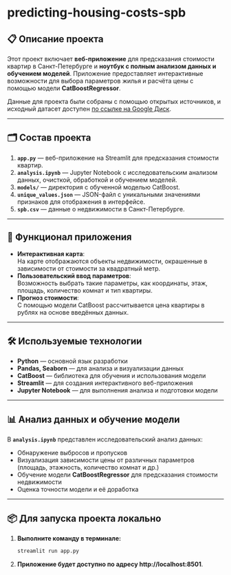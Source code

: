 # **predicting-housing-costs-spb**  

## 📋 **Описание проекта**  
Этот проект включает **веб-приложение** для предсказания стоимости квартир в Санкт-Петербурге и **ноутбук с полным анализом данных и обучением моделей**. Приложение предоставляет интерактивные возможности для выбора параметров жилья и расчёта цены с помощью модели **CatBoostRegressor**.  

Данные для проекта были собраны с помощью открытых источников, и исходный датасет доступен [по ссылке на Google Диск](https://drive.google.com/file/d/1bKw1RAZzocd-gUKexs64H2bouGliQdbv/view?usp=sharing).  

---

## 🗂 **Состав проекта**  
1. **`app.py`** — веб-приложение на Streamlit для предсказания стоимости квартир.  
2. **`analysis.ipynb`** — Jupyter Notebook с исследовательским анализом данных, очисткой, обработкой и обучением моделей.  
3. **`models/`** — директория с обученной моделью CatBoost.  
4. **`unique_values.json`** — JSON-файл с уникальными значениями признаков для отображения в интерфейсе.  
5. **`spb.csv`** — данные о недвижимости в Санкт-Петербурге.  

---

## 🚀 **Функционал приложения**  
- **Интерактивная карта**:  
  На карте отображаются объекты недвижимости, окрашенные в зависимости от стоимости за квадратный метр.  
- **Пользовательский ввод параметров**:  
  Возможность выбрать такие параметры, как координаты, этаж, площадь, количество комнат и тип квартиры.  
- **Прогноз стоимости**:  
  С помощью модели CatBoost рассчитывается цена квартиры в рублях на основе введённых данных.  

---

## 🛠 **Используемые технологии**  
- **Python** — основной язык разработки  
- **Pandas, Seaborn** — для анализа и визуализации данных  
- **CatBoost** — библиотека для обучения и использования модели  
- **Streamlit** — для создания интерактивного веб-приложения  
- **Jupyter Notebook** — для выполнения анализа и подготовки модели  

---

## 📊 **Анализ данных и обучение модели**  
В **`analysis.ipynb`** представлен исследовательский анализ данных:  
- Обнаружение выбросов и пропусков  
- Визуализация зависимости цены от различных параметров (площадь, этажность, количество комнат и др.)  
- Обучение модели **CatBoostRegressor** для предсказания стоимости недвижимости  
- Оценка точности модели и её доработка  

---

## 📦 **Для запуска проекта локально**  
 
1. **Выполните команду в терминале:**  
   ```bash
   streamlit run app.py 
2. **Приложение будет доступно по адресу http://localhost:8501**.
